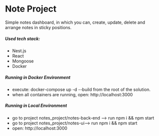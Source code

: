 

# Note Project
Simple notes dashboard, in which you can, create, update, delete and arrange notes in sticky positions.

##### Used tech stack:
* Nest.js
* React
* Mongoose
* Docker

##### Running in Docker Environment
* execute: docker-compose up -d --build from the root of the solution.
* when all containers are running, open: http://localhost:3000

##### Running in Local Environment
* go to project notes_project/notes-back-end --> run npm i && npm start
* go to project notes_project/notes-ui--> run npm i && npm start
* open: http://localhost:3000
 


